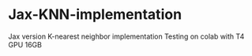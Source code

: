 # Jax-KNN-implementation
Jax version K-nearest neighbor implementation
Testing on colab with T4 GPU 16GB

